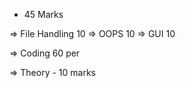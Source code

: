 * 45 Marks 

=> File Handling  10 
=> OOPS  10 
=> GUI  10 

=> Coding  60 per 

=> Theory  - 10 marks 